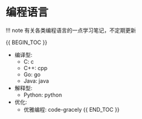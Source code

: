 # 编程语言

!!! note
    有关各类编程语言的一点学习笔记，不定期更新
 

{{ BEGIN_TOC }}
- 编译型:
  - C: c
  - C++: cpp
  - Go: go
  - Java: java
- 解释型:
  - Python: python
- 优化:
  - 优雅编程: code-gracely
{{ END_TOC }}